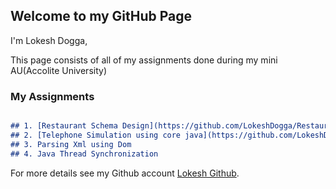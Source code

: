## Welcome to my GitHub Page
 
I'm Lokesh Dogga,

This page consists of all of my assignments done during my mini AU(Accolite University) 

### My Assignments

```markdown

## 1. [Restaurant Schema Design](https://github.com/LokeshDogga/Restaurant_Database)
## 2. [Telephone Simulation using core java](https://github.com/LokeshDogga/Telephone-Simulator)
## 3. Parsing Xml using Dom 
## 4. Java Thread Synchronization 


```

For more details see my Github account [Lokesh Github](https://github.com/LokeshDogga).
